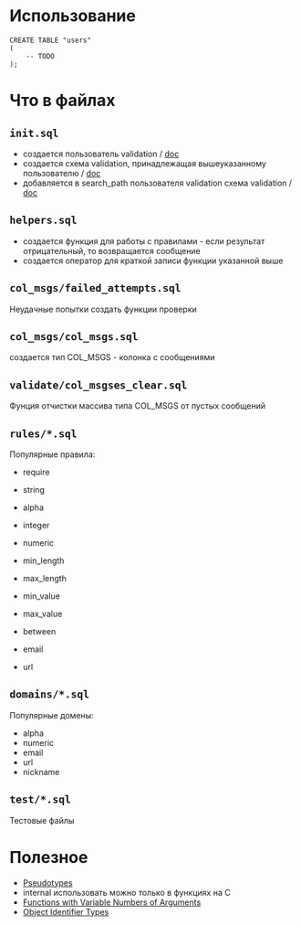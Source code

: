 # Использование

```postgresql
CREATE TABLE "users"
(
    -- TODO
);
```

# Что в файлах

## `init.sql `

- создается пользователь validation
  / [doc](https://www.postgresql.org/docs/current/sql-createrole.html)
- создается схема validation, принадлежащая вышеуказанному пользователю
  / [doc](https://www.postgresql.org/docs/current/sql-createschema.html)
- добавляется в search_path пользователя validation схема validation
  / [doc](https://www.postgresql.org/docs/current/ddl-schemas.html)

## `helpers.sql`

- создается функция для работы с правилами - если результат отрицательный, то возвращается сообщение
- создается оператор для краткой записи функции указанной выше

## `col_msgs/failed_attempts.sql`

Неудачные попытки создать функции проверки

## `col_msgs/col_msgs.sql`

создается тип COL_MSGS - колонка с сообщениями

## `validate/col_msgses_clear.sql`

Фунция отчистки массива типа COL_MSGS от пустых сообщений

## `rules/*.sql`

Популярные правила:

- require
- string
- alpha
- integer
- numeric

- min_length
- max_length
- min_value
- max_value
- between

- email
- url

## `domains/*.sql`

Популярные домены:

- alpha
- numeric
- email
- url
- nickname

## `test/*.sql`

Тестовые файлы

# Полезное

- [Pseudotypes](https://www.postgresql.org/docs/current/datatype-pseudo.html)
- internal использовать можно только в функциях на C
- [Functions with Variable Numbers of Arguments](https://www.postgresql.org/docs/current/xfunc-sql.html#XFUNC-SQL-VARIADIC-FUNCTIONS)
- [Object Identifier Types](https://www.postgresql.org/docs/current/datatype-oid.html#DATATYPE-OID-TABLE)
